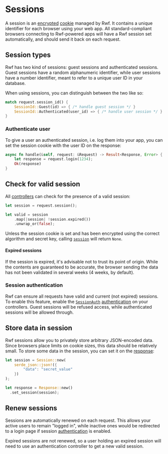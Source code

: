 # Sessions

A session is an [encrypted](../security/encryption.md) [cookie](cookies.md) managed by Rwf. It contains a unique identifier for each browser using your web app. All standard-compliant browsers connecting to Rwf-powered apps will have a Rwf session set automatically, and should send it back on each request.

## Session types

Rwf has two kind of sessions: guest sessions and authenticated sessions. Guest sessions have a random alphanumeric identifier, while user sessions have a number identifier, meant to refer to a unique user ID in your database.

When using sessions, you can distinguish between the two like so:

```rust
match request.session_id() {
    SessionId::Guest(id) => { /* handle guest session */ }
    SessionId::Authenticated(user_id) => { /* handle user session */ }
}
```


### Authenticate user

To give a user an authenticated session, i.e. log them into your app, you can set the session cookie with the user ID on the response:

```rust
async fn handle(&self, request: &Request) -> Result<Response, Error> {
    let response = request.login(1234);
    Ok(response)
}
```

## Check for valid session

All [controllers](index.md) can check for the presence of a valid session:

```rust
let session = request.session();

let valid = session
    .map(|session| !session.expired())
    .unwrap_or(false);
```

Unless the session cookie is set and has been encrypted using the correct algorithm and secret key, calling [`session`](https://docs.rs/rwf/latest/rwf/http/request/struct.Request.html#method.session) will return `None`.

#### Expired sessions
If the session is expired, it's advisable not to trust its point of origin. While the contents are guaranteed to be accurate, the browser sending the data has not been validated in several weeks (4 weeks, by default).

### Session authentication

Rwf can ensure all requests have valid and current (not expired) sessions. To enable this feature, enable the [`SessionAuth`](https://docs.rs/rwf/latest/rwf/controller/auth/struct.SessionAuth.html) [authentication](authentication.md) on your controllers. Guest sessions will be refused access, while authenticated sessions will be allowed through.

## Store data in session

Rwf sessions allow you to privately store arbitrary JSON-encoded data. Since browsers place limits on cookie sizes, this data should be relatively small. To store some data in the session, you can set it on the [response](response.md):

```rust
let session = Session::new(
    serde_json::json!({
        "data": "secret_value"
    })
);

let response = Response::new()
  .set_session(session);
```

## Renew sessions

Sessions are automatically renewed on each request. This allows your active users to remain "logged in", while inactive ones would be redirected to a login page if session [authentication](authentication.md) is enabled.

Expired sessions are not renewed, so a user holding an expired session will need to use an authentication controller to get a new valid session.

